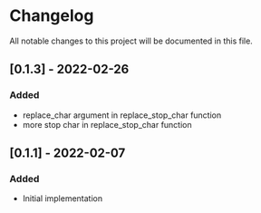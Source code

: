 # Changelog
All notable changes to this project will be documented in this file.

## [0.1.3] - 2022-02-26
### Added
- replace_char argument in replace_stop_char function
- more stop char in replace_stop_char function

## [0.1.1] - 2022-02-07
### Added
- Initial implementation
